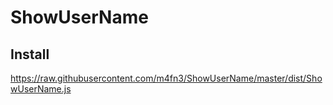 # ShowUserName

## Install
https://raw.githubusercontent.com/m4fn3/ShowUserName/master/dist/ShowUserName.js